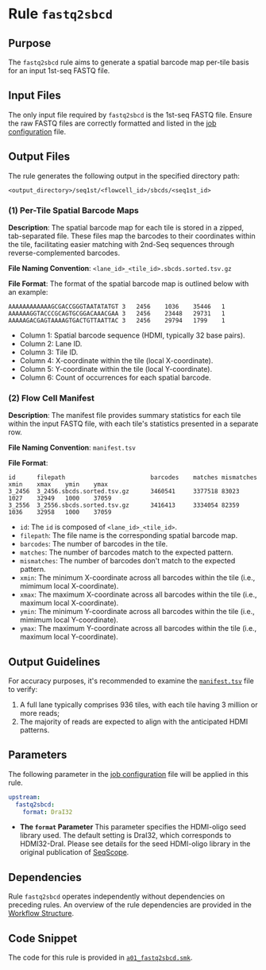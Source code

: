 # Rule `fastq2sbcd`

## Purpose
The `fastq2sbcd` rule aims to generate a spatial barcode map per-tile basis for an input 1st-seq FASTQ file.

## Input Files
The only input file required by `fastq2sbcd` is the 1st-seq FASTQ file. Ensure the raw FASTQ files are correctly formatted and listed in the [job configuration](../../getting_started/job_config.md) file.

## Output Files
The rule generates the following output in the specified directory path: 
```
<output_directory>/seq1st/<flowcell_id>/sbcds/<seq1st_id>
```

### (1) Per-Tile Spatial Barcode Maps

**Description**:
The spatial barcode map for each tile is stored in a zipped, tab-separated file. These files map the barcodes to their coordinates within the tile, facilitating easier matching with 2nd-Seq sequences through reverse-complemented barcodes.

**File Naming Convention**:
 `<lane_id>_<tile_id>.sbcds.sorted.tsv.gz`

**File Format**:
The format of the spatial barcode map is outlined below with an example:

```
AAAAAAAAAAAAGCGACCGGGTAATATATGT	3	2456	1036	35446	1
AAAAAAGGTACCCGCAGTGCGGACAAACGAA	3	2456	23448	29731	1
AAAAAGACGAGTAAAAGTGACTGTTAATTAC	3	2456	29794	1799	1
```

- Column 1: Spatial barcode sequence (HDMI, typically 32 base pairs).
- Column 2: Lane ID.
- Column 3: Tile ID.
- Column 4: X-coordinate within the tile (local X-coordinate).
- Column 5: Y-coordinate within the tile (local Y-coordinate).
- Column 6: Count of occurrences for each spatial barcode.

### (2) Flow Cell Manifest
**Description**:
The manifest file provides summary statistics for each tile within the input FASTQ file, with each tile's statistics presented in a separate row.

**File Naming Convention**:
`manifest.tsv` 

**File Format**:

```
id      filepath                        barcodes    matches mismatches  xmin    xmax    ymin    ymax
3_2456  3_2456.sbcds.sorted.tsv.gz      3460541     3377518 83023       1027    32949   1000    37059
3_2556  3_2556.sbcds.sorted.tsv.gz      3416413     3334054 82359       1036    32958   1000    37059
```

- `id`: The `id` is composed of `<lane_id>_<tile_id>`.
- `filepath`: The file name is the corresponding spatial barcode map.
- `barcodes`: The number of barcodes in the tile.
- `matches`: The number of barcodes match to the expected pattern.
- `mismatches`: The number of barcodes don't match to the expected pattern.
- `xmin`: The minimum X-coordinate across all barcodes within the tile (i.e., mimimum local X-coordinate).
- `xmax`: The maximum X-coordinate across all barcodes within the tile (i.e., maximum local X-coordinate).
- `ymin`: The minimum Y-coordinate across all barcodes within the tile (i.e., mimimum local Y-coordinate).
- `ymax`: The maximum Y-coordinate across all barcodes within the tile (i.e., maximum local Y-coordinate).

## Output Guidelines
For accuracy purposes, it's recommended to examine the [`manifest.tsv`](#2-flow-cell-manifest) file to verify:

1. A full lane typically comprises 936 tiles, with each tile having 3 million or more reads;
2. The majority of reads are expected to align with the anticipated HDMI patterns.


## Parameters
The following parameter in the [job configuration](../../getting_started/job_config.md) file will be applied in this rule. 

```yaml
upstream:
  fastq2sbcd:
    format: DraI32 
```

* **The `format` Parameter**
This parameter specifies the HDMI-oligo seed library used. The default setting is DraI32, which corresponds to HDMI32-DraI. Please see details for the seed HDMI-oligo library in the original publication of [SeqScope](https://doi.org/10.1016/j.cell.2021.05.010).

## Dependencies
Rule `fastq2sbcd` operates independently without dependencies on preceding rules. An overview of the rule dependencies are provided in the [Workflow Structure](../../home/workflow_structure.md).

## Code Snippet 
The code for this rule is provided in [`a01_fastq2sbcd.smk`](https://github.com/seqscope/NovaScope/blob/main/rules/a01_fastq2sbcd.smk).